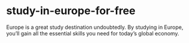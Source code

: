 # study-in-europe-for-free
Europe is a great study destination undoubtedly. By studying in Europe, you’ll gain all the essential skills you need for today’s global economy.
